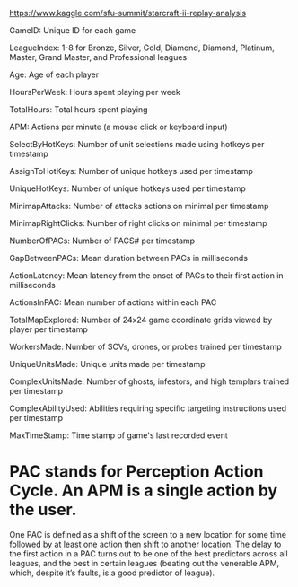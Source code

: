 https://www.kaggle.com/sfu-summit/starcraft-ii-replay-analysis

GameID: Unique ID for each game

LeagueIndex: 1-8 for Bronze, Silver, Gold, Diamond, Diamond, Platinum, Master, Grand Master, and Professional leagues

Age: Age of each player

HoursPerWeek: Hours spent playing per week

TotalHours: Total hours spent playing

APM: Actions per minute (a mouse click or keyboard input)

SelectByHotKeys: Number of unit selections made using hotkeys per timestamp

AssignToHotKeys: Number of unique hotkeys used per timestamp

UniqueHotKeys: Number of unique hotkeys used per timestamp

MinimapAttacks: Number of attacks actions on minimal per timestamp

MinimapRightClicks: Number of right clicks on minimal per timestamp

NumberOfPACs: Number of PACS# per timestamp

GapBetweenPACs: Mean duration between PACs in milliseconds

ActionLatency: Mean latency from the onset of PACs to their first action in milliseconds

ActionsInPAC: Mean number of actions within each PAC

TotalMapExplored: Number of 24x24 game coordinate grids viewed by player per timestamp

WorkersMade: Number of SCVs, drones, or probes trained per timestamp

UniqueUnitsMade: Unique units made per timestamp

ComplexUnitsMade: Number of ghosts, infestors, and high templars trained per timestamp

ComplexAbilityUsed: Abilities requiring specific targeting instructions used per timestamp

MaxTimeStamp: Time stamp of game's last recorded event

# PAC stands for Perception Action Cycle. An APM is a single action by the user. 

One PAC is defined as a shift of the screen to a new location for some time followed by at least one action then shift to another location. The delay to the first action in a PAC turns out to be one of the best predictors across all leagues, and the best in certain leagues (beating out the venerable APM, which, despite it’s faults, is a good predictor of league).
